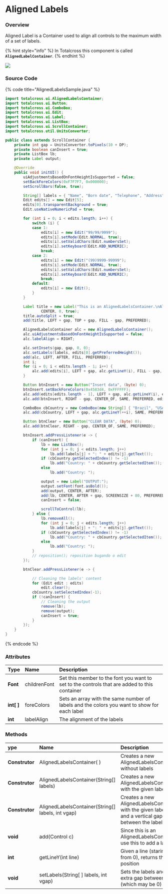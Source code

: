 # Aligned Labels

### Overview

Aligned Label is a Container used to align all controls to the maximum width of a set of labels.

{% hint style="info" %}
In Totalcross this component is called **`AlignedLabelContainer`**.
{% endhint %}

![](../.gitbook/assets/alignedlabels-sample.gif.pagespeed.ce.d4badoy8p.gif)

### Source Code

{% code title="AlignedLabelsSample.java" %}
```java
import totalcross.ui.AlignedLabelsContainer;
import totalcross.ui.Button;
import totalcross.ui.ComboBox;
import totalcross.ui.Edit;
import totalcross.ui.Label;
import totalcross.ui.ListBox;
import totalcross.ui.ScrollContainer;
import totalcross.util.UnitsConverter;

public class extends ScrollContainer {
	private int gap = UnitsConverter.toPixels(10 + DP);
	private boolean canInsert = true;
	private ListBox lb;
	private Label output;

	@Override
	public void initUI() {
		uiAdjustmentsBasedOnFontHeightIsSupported = false;
		setBackForeColors(0xF7F7F7, 0x000000);
		setScrollBars(false, true);

		String[] labels = { "Name", "Born date", "Telephone", "Address", "City", "Country" };
		Edit edits[] = new Edit[5];
		edits[0].transparentBackground = true;
		Edit.useNativeNumericPad = true;

		for (int i = 0; i < edits.length; i++) {
			switch (i) {
			case 1:
				edits[i] = new Edit("99/99/9999");
				edits[i].setMode(Edit.NORMAL, true);
				edits[i].setValidChars(Edit.numbersSet);
				edits[i].setKeyboard(Edit.KBD_NUMERIC);
				break;
			case 2:
				edits[i] = new Edit("(99)9999-99999");
				edits[i].setMode(Edit.NORMAL, true);
				edits[i].setValidChars(Edit.numbersSet);
				edits[i].setKeyboard(Edit.KBD_NUMERIC);
				break;
			default:
				edits[i] = new Edit();
			}
		}

		Label title = new Label("This is an AlignedLabelsContainer.\nAll the content will be automatically aligned.",
				CENTER, 0, true);
		title.autoSplit = true;
		add(title, LEFT + gap, TOP + gap, FILL - gap, PREFERRED);

		AlignedLabelsContainer alc = new AlignedLabelsContainer();
		alc.uiAdjustmentsBasedOnFontHeightIsSupported = false;
		alc.labelAlign = RIGHT;

		alc.setInsets(gap, gap, 0, 0);
		alc.setLabels(labels, edits[0].getPreferredHeight());
		add(alc, LEFT, AFTER, FILL, PREFERRED);
		int i;
		for (i = 0; i < edits.length - 1; i++) {
			alc.add(edits[i], LEFT + gap, alc.getLineY(i), FILL - gap, PREFERRED);
		}

		Button btnInsert = new Button("Insert data", (byte) 0);
		btnInsert.setBackForeColors(0x4583d4, 0xFFFFFF);
		alc.add(edits[edits.length - 1], LEFT + gap, alc.getLineY(i), edits[3].getWidth() / 2 - gap / 2, PREFERRED);
		alc.add(btnInsert, RIGHT - gap, CENTER_OF, SAME, PREFERRED, edits[edits.length - 1]);

		ComboBox cbCountry = new ComboBox(new String[] { "Brazil", "USA" });
		alc.add(cbCountry, LEFT + gap, alc.getLineY(++i), SAME, PREFERRED, edits[edits.length - 1]);

		Button btnClear = new Button("CLEAR DATA", (byte) 0);
		alc.add(btnClear, RIGHT - gap, CENTER_OF, SAME, PREFERRED);

		btnInsert.addPressListener(e -> {
			if (canInsert) {
				lb = new ListBox();
				for (int j = 0; j < edits.length; j++)
					lb.add(labels[j] + ": " + edits[j].getText());
				if (cbCountry.getSelectedIndex() != -1)
					lb.add("Country: " + cbCountry.getSelectedItem());
				else
					lb.add("Country: ");

				output = new Label("OUTPUT:");
				output.setFont(font.asBold());
				add(output, CENTER, AFTER);
				add(lb, CENTER, AFTER + gap, SCREENSIZE + 80, PREFERRED);
				canInsert = false;

				scrollToControl(lb);
			} else {
				lb.removeAll();
				for (int j = 0; j < edits.length; j++)
					lb.add(labels[j] + ": " + edits[j].getText());
				if (cbCountry.getSelectedIndex() != -1)
					lb.add("Country: " + cbCountry.getSelectedItem());
				else
					lb.add("Country: ");
			}
			// reposition(); reposition bugando o edit
		});

		btnClear.addPressListener(e -> {

			// Cleaning the labels' content
			for (Edit edit : edits)
				edit.clear();
			cbCountry.setSelectedIndex(-1);
			if (!canInsert) {
				// Cleaning the output
				remove(lb);
				remove(output);
				canInsert = true;
			}
		});
	}
}
```
{% endcode %}

### Attributes

| Type | Name | Description |
| :--- | :--- | :--- |
| **Font** | childrenFont | Set this member to the font you want to set to the controls that are added to this container |
| **int\[ \]** | foreColors | Sets an array with the same number of labels and the colors you want to show for each label |
| **int** | labelAlign | The alignment of the labels |

### Methods

| ype | Name | Description |
| :--- | :--- | :--- |
| **Construtor** | AlignedLabelsContainer\( \) | Creates a new AlignedLabelsContainer without labels |
| **Construtor** | AlignedLabelsContainer\(String\[\] labels\) | Creates a new AlignedLabelsContainer with the given labels |
| **Construtor** | AlignedLabelsContainer\(String\[\] labels, int vgap\) | Creates a new AlignedLabelsContainer with the given labels and a vertical gap between the labels |
| **void** | add\(Control c\) | Since this is an AlignedLabelsContainer, use this to add a label |
| **int** | getLineY\(int line\) | Given a line \(staring from 0\), returns the y position |
| **void** | setLabels\(String\[ \] labels, int vgap\) | Sets the labels and the extra gap between rows \(which may be 0\) |

### 

